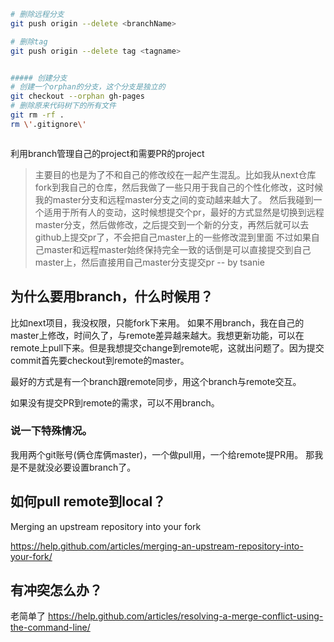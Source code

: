 

```sh
# 删除远程分支
git push origin --delete <branchName>

# 删除tag
git push origin --delete tag <tagname>


##### 创建分支
# 创建一个orphan的分支，这个分支是独立的
git checkout --orphan gh-pages
# 删除原来代码树下的所有文件
git rm -rf .
rm \'.gitignore\'



```


利用branch管理自己的project和需要PR的project
> 主要目的也是为了不和自己的修改绞在一起产生混乱。比如我从next仓库fork到我自己的仓库，然后我做了一些只用于我自己的个性化修改，这时候我的master分支和远程master分支之间的变动越来越大了。
然后我碰到一个适用于所有人的变动，这时候想提交个pr，最好的方式显然是切换到远程master分支，然后做修改，之后提交到一个新的分支，再然后就可以去github上提交pr了，不会把自己master上的一些修改混到里面
不过如果自己master和远程master始终保持完全一致的话倒是可以直接提交到自己master上，然后直接用自己master分支提交pr   -- by tsanie




## 为什么要用branch，什么时候用？

比如next项目，我没权限，只能fork下来用。
如果不用branch，我在自己的master上修改，时间久了，与remote差异越来越大。我想更新功能，可以在remote上pull下来。但是我想提交change到remote呢，这就出问题了。因为提交commit首先要checkout到remote的master。

最好的方式是有一个branch跟remote同步，用这个branch与remote交互。

如果没有提交PR到remote的需求，可以不用branch。


### 说一下特殊情况。
我用两个git账号(俩仓库俩master)，一个做pull用，一个给remote提PR用。
那我是不是就没必要设置branch了。

## 如何pull remote到local？
Merging an upstream repository into your fork

https://help.github.com/articles/merging-an-upstream-repository-into-your-fork/


## 有冲突怎么办？
老简单了
https://help.github.com/articles/resolving-a-merge-conflict-using-the-command-line/




##
